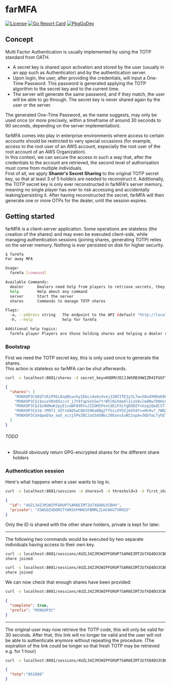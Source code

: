 # farMFA

[![License](https://img.shields.io/github/license/borgoat/farmfa?color=blue&style=flat-square)](LICENSE)
[![Go Report Card](https://goreportcard.com/badge/github.com/borgoat/farmfa)](https://goreportcard.com/report/github.com/borgoat/farmfa)
[![PkgGoDev](https://pkg.go.dev/badge/github.com/borgoat/farmfa)](https://pkg.go.dev/github.com/borgoat/farmfa)

## Concept

Multi Factor Authentication is usually implemented by using the TOTP standard from OATH.

* A secret key is shared upon activation and stored by the user (usually in an app such as Authenticator)
  and by the authentication server.  
* Upon login, the user, after providing the credentials, will input a One-Time Password.
  This password is generated applying the TOTP algorithm to the secret key and to the current time.
* The server will generate the same password, and if they match, the user will be able to go through.
  The secret key is never shared again by the user or the server.
  
The generated One-Time Password, as the name suggests, may only be used once
(or more precisely, within a timeframe of around 30 seconds to 90 seconds, depending on the server implementation).

farMFA comes into play in enterprise environments where access to certain accounts
should be restricted to very special occasions
(for example, access to the root user of an AWS account,
especially the root user of the root account of an AWS Organization).  
In this context, we can secure the access in such a way that, after the credentials to the account are retrieved,
the second level of authorisation must come from multiple individuals.  
First of all, we apply __Shamir's Secret Sharing__ to the original TOTP secret key,
so that at least 3 of 5 holders are needed to reconstruct it.
Additionally, the TOTP secret key is only ever reconstructed in farMFA's server memory,
meaning no single player has ever to risk accessing and accidentally leaking/persisting it.
After having reconstructed the secret, farMFA will then generate one or more OTPs for the dealer,
until the session expires.

## Getting started

farMFA is a client-server application.
Some operations are stateless (the creation of the shares) and may even be executed client-side,
while managing authentication sessions (joining shares, generating TOTP) relies on the server memory.
Nothing is ever persisted on disk for higher security.

```sh
$ farmfa 
Far away MFA

Usage:
  farmfa [command]

Available Commands:
  dealer      Dealers need help from players to retrieve secrets, they initiate sessions
  help        Help about any command
  server      Start the server
  shares      Commands to manage TOTP shares

Flags:
  -a, --address string   The endpoint to the API (default "http://localhost:8080")
  -h, --help             help for farmfa

Additional help topics:
  farmfa player Players are those holding shares and helping a dealer retrieve a secret

```

### Bootstrap

First we need the TOTP secret key, this is only used once to generate the shares.  
This action is stateless so farMFA can be shut afterwards.

```sh
curl -s localhost:8081/shares -d secret_key=HXDMVJECJJWSRB3HWIZR4IFUGFTMXBOZ -d shares=5 -d threshold=3 | jq
```
```json
{
  "shares": [
    "MXNXOP3C$0$TsRiP9SL8opNLwvhy2EbcideGxXvej32NT2TEIy3L7w=58odXHDe6982kApdDvJoDcTb11TdNEa45ZS8ZLQNEvs=",
    "MXNXOP3C$1$xuzV0o0Xzcv3_jJY4fapSeS5w7trBhlNihmo6l2iuV8=lmdRw700HxtHD4teQq9IqvDHGjAvHaAYdOsSe0U60Fo=",
    "MXNXOP3C$2$xNdHwK2pyE1vaWF84RYuJZIOH5PevCdEiFXiYgDODZY=Uzg1QwQCST1nYUcRiVeSAQ_SyrfZsR17WSDEM09khN8=",
    "MXNXOP3C$3$-tM9f1_4IFcUAOSwCQ6tD9KaOBg2ffScLOYOZjmX54Y=xHn9v7_7WO2viNw92gAAxURU3miHES945brpK-ge9iQ=",
    "MXNXOP3C$4$pwDSw_aw5_xczj5PeZBC2aS5dGNbc29EoovIuNI3xpA=36DfwL7yhETAv5fDVKhtGIpdI5qaWBhcCc1PZyZVPj8="
  ]
}
```

###### TODO
- Should obviously return GPG-encrypted shares for the different share holders

### Authentication session

Here's what happens when a user wants to log in.

```sh
curl -s localhost:8081/sessions -d shares=5 -d threshold=3 -d first_share='MXNXOP3C$0$TsRiP9SL8opNLwvhy2EbcideGxXvej32NT2TEIy3L7w=58odXHDe6982kApdDvJoDcTb11TdNEa45ZS8ZLQNEvs='
```
```json
{
  "id": "4UZL34ZJMJWIPFGRUP7SAR6EIMT2U7XQ4DU3CBHV",
  "private": "X5WSDZXDORITYHR5XFMH65FBMMLZLHCWXGT5MXS5"
}
```

Only the ID is shared with the other share holders, private is kept for later.

---

The following two commands would be executed by two separate individuals having access to their own key.  

```sh
curl -s localhost:8081/sessions/4UZL34ZJMJWIPFGRUP7SAR6EIMT2U7XQ4DU3CBHV/shares -d share='MXNXOP3C$1$xuzV0o0Xzcv3_jJY4fapSeS5w7trBhlNihmo6l2iuV8=lmdRw700HxtHD4teQq9IqvDHGjAvHaAYdOsSe0U60Fo='
share joined
```

```sh
curl -s localhost:8081/sessions/4UZL34ZJMJWIPFGRUP7SAR6EIMT2U7XQ4DU3CBHV/shares -d share='MXNXOP3C$2$xNdHwK2pyE1vaWF84RYuJZIOH5PevCdEiFXiYgDODZY=Uzg1QwQCST1nYUcRiVeSAQ_SyrfZsR17WSDEM09khN8='
share joined
```

We can now check that enough shares have been provided:

```sh
curl -s localhost:8081/sessions/4UZL34ZJMJWIPFGRUP7SAR6EIMT2U7XQ4DU3CBHV | jq
```
```json
{
  "complete": true,
  "prefix": "MXNXOP3C"
}
```

---

The original user may now retrieve the TOTP code, this will only be valid for 30 seconds.
After that, this link will no longer be valid and the user will not be able to authenticate anymore without repeating the procedure.
(The expiration of the link could be longer so that fresh TOTP may be retrieved e.g. for 1 hour)

```sh
curl -s localhost:8081/sessions/4UZL34ZJMJWIPFGRUP7SAR6EIMT2U7XQ4DU3CBHV/totp -d private='X5WSDZXDORITYHR5XFMH65FBMMLZLHCWXGT5MXS5'
```
```json
{
  "totp":"862888"
}
```